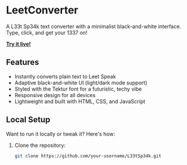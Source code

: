 # LeetConverter

A L33t Sp34k text converter with a minimalist black-and-white interface. Type, click, and get your 1337 on!

**[Try it live!](https://leet.mcaxe.top)**

## Features
- Instantly converts plain text to Leet Speak
- Adaptive black-and-white UI (light/dark mode support)
- Styled with the Tektur font for a futuristic, techy vibe
- Responsive design for all devices
- Lightweight and built with HTML, CSS, and JavaScript

## Local Setup
Want to run it locally or tweak it? Here's how:

1. Clone the repository:
   ```bash
   git clone https://github.com/your-username/L33tSp34k.git

